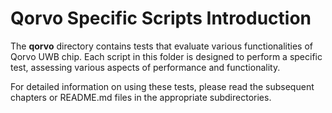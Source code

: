# Qorvo Specific Scripts Introduction

The **qorvo** directory contains tests that evaluate various functionalities
of Qorvo UWB chip. Each script in this folder is designed to perform
a specific test, assessing various aspects of performance and functionality.

For detailed information on using these tests, please read the subsequent
chapters or README.md files in the appropriate subdirectories.
